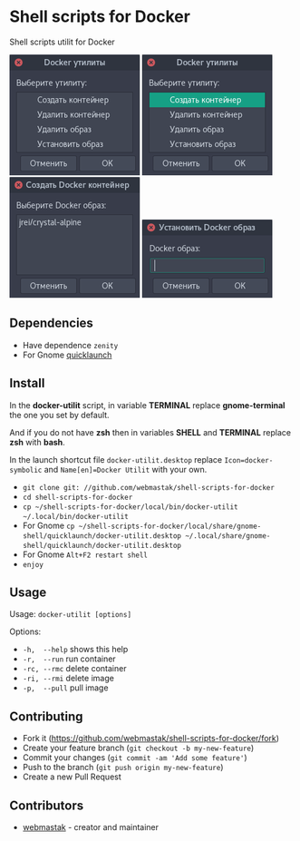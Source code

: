 # Shell scripts for Docker

Shell scripts utilit for Docker

![scrinshot 1](https://github.com/webmastak/shell-scripts-for-docker/blob/master/1.png)
![scrinshot 2](https://github.com/webmastak/shell-scripts-for-docker/blob/master/2.png)
![scrinshot 3](https://github.com/webmastak/shell-scripts-for-docker/blob/master/3.png)
![scrinshot 4](https://github.com/webmastak/shell-scripts-for-docker/blob/master/4.png)


## Dependencies

  * Have dependence `zenity`
  * For Gnome [quicklaunch](https://extensions.gnome.org/extension/37/quicklaunch)


## Install

In the **docker-utilit** script, in variable **TERMINAL** replace **gnome-terminal** the one you set by default.
 
And if you do not have **zsh** then in variables **SHELL** and **TERMINAL** replace **zsh** with **bash**.

In the launch shortcut file `docker-utilit.desktop` replace `Icon=docker-symbolic` and `Name[en]=Docker Utilit` with your own.

* `git clone git: //github.com/webmastak/shell-scripts-for-docker`
* `cd shell-scripts-for-docker`
* `cp ~/shell-scripts-for-docker/local/bin/docker-utilit ~/.local/bin/docker-utilit`
* For Gnome `cp ~/shell-scripts-for-docker/local/share/gnome-shell/quicklaunch/docker-utilit.desktop ~/.local/share/gnome-shell/quicklaunch/docker-utilit.desktop`
* For Gnome `Alt+F2 restart shell`
* `enjoy`


## Usage

Usage: `docker-utilit [options]`

Options:
*	`-h,  --help`  shows this help
*	`-r,  --run`   run container
*	`-rc, --rmc`   delete container
*	`-ri, --rmi`   delete image
*	`-p,  --pull`  pull image


## Contributing

* Fork it (<https://github.com/webmastak/shell-scripts-for-docker/fork>)
* Create your feature branch (`git checkout -b my-new-feature`)
* Commit your changes (`git commit -am 'Add some feature'`)
* Push to the branch (`git push origin my-new-feature`)
* Create a new Pull Request


## Contributors

- [webmastak](https://github.com/webmastak) - creator and maintainer

